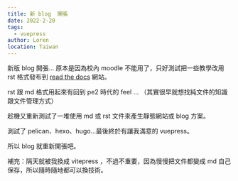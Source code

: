 ```yaml
---
title: 新 blog  開張
date: 2022-2-20
tags: 
  - vuepress 
author: Loren
location: Taiwan
---
```


新版 blog 開張... 原本是因為校內 moodle 不能用了，只好測試把一些教學改用 rst 格式發布到 [read the docs](https://arduinou-mind-ksb041-yilan.readthedocs.io/zh_TW/latest/) 網站。

rst  跟 md 格式用起來有回到 pe2 時代的 feel ... （其實很早就想找純文件的知識跟文件管理方式）

趁機又重新測試了一堆使用 md 或 rst 文件來產生靜態網站或 blog 方案。

測試了 pelican、hexo、hugo...最後終於有讓我滿意的 vuepress。

所以 blog 就重新開張吧。

補充：隔天就被我換成 vitepress ，不過不重要，因為慢慢把文件都變成 md 自己保存，所以隨時隨地都可以換技術。

 